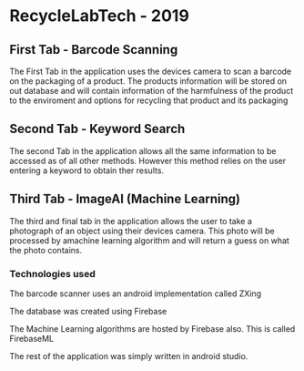 # RecycleLabTech - 2019
## First Tab - Barcode Scanning
The First Tab in the application uses the devices camera to scan a barcode on the packaging of a product. The products information will be stored on out database and will contain information of the harmfulness of the product to the enviroment and options for recycling that product and its packaging
## Second Tab - Keyword Search
The second Tab in the application allows all the same information to be accessed as of all other methods. However this method relies on the user entering a keyword to obtain ther results.
## Third Tab - ImageAI (Machine Learning)
The third and final tab in the application allows the user to take a photograph of an object using their devices camera. This photo will be processed by amachine learning algorithm and will return a guess on what the photo contains.

### Technologies used
The barcode scanner uses an android implementation called ZXing

The database was created using Firebase

The Machine Learning algorithms are hosted by Firebase also. This is called FirebaseML

The rest of the application was simply written in android studio.
